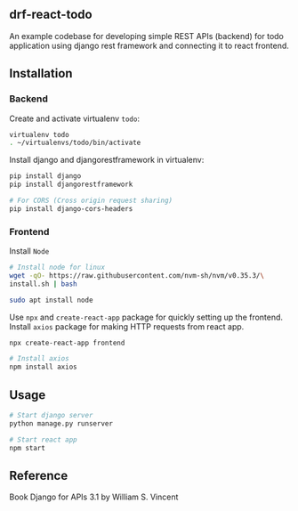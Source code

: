 ## drf-react-todo

An example codebase for developing simple REST APIs (backend) for todo application using django rest framework and connecting it to react frontend.

## Installation

### Backend
Create and activate virtualenv `todo`:

```bash
virtualenv todo
. ~/virtualenvs/todo/bin/activate
```

Install django and djangorestframework in virtualenv:

```bash
pip install django
pip install djangorestframework

# For CORS (Cross origin request sharing)
pip install django-cors-headers
```

### Frontend

Install `Node`

```bash
# Install node for linux
wget -qO- https://raw.githubusercontent.com/nvm-sh/nvm/v0.35.3/\
install.sh | bash

sudo apt install node
```

Use `npx` and `create-react-app` package for quickly setting up the frontend. Install `axios` package for making HTTP requests from react app.

```bash
npx create-react-app frontend

# Install axios
npm install axios
```


## Usage

```bash
# Start django server 
python manage.py runserver

# Start react app
npm start
```

## Reference
Book Django for APIs 3.1 by William S. Vincent 
